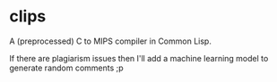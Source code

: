 # clips

A (preprocessed) C to MIPS compiler in Common Lisp.

If there are plagiarism issues then I'll add a machine learning model to generate
random comments ;p
